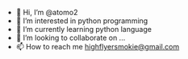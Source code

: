 - 👋 Hi, I’m @atomo2
- 👀 I’m interested in python programming
- 🌱 I’m currently learning python language
- 💞️ I’m looking to collaborate on ...
- 📫 How to reach me highflyersmokie@gmail.com

<!---
atomo2/atomo2 is a ✨ special ✨ repository because its `README.md` (this file) appears on your GitHub profile.
You can click the Preview link to take a look at your changes.
--->
